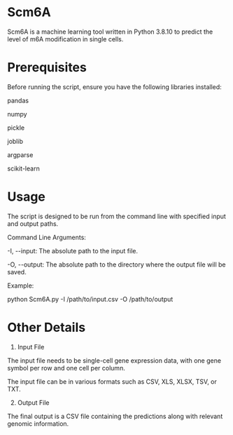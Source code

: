 # Scm6A
Scm6A is a machine learning tool written in Python 3.8.10 to predict the level of m6A modification in single cells.

# Prerequisites
Before running the script, ensure you have the following libraries installed:

pandas

numpy

pickle

joblib

argparse

scikit-learn


# Usage
The script is designed to be run from the command line with specified input and output paths.

Command Line Arguments:

-I, --input: The absolute path to the input file.

-O, --output: The absolute path to the directory where the output file will be saved.

Example:

python Scm6A.py -I /path/to/input.csv -O /path/to/output

# Other Details

1. Input File
   
The input file needs to be single-cell gene expression data, with one gene symbol per row and one cell per column.

The input file can be in various formats such as CSV, XLS, XLSX, TSV, or TXT.

2. Output File
   
The final output is a CSV file containing the predictions along with relevant genomic information.

